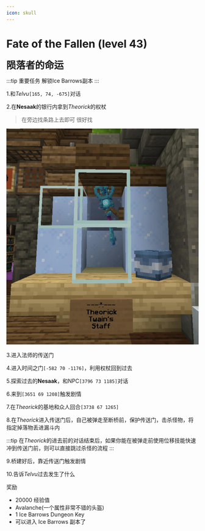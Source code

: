 ```yaml
---
icon: skull
---
```


# Fate of the Fallen (level 43)
<span style="font-size: 25px;">**陨落者的命运**</span>

:::tip 重要任务
解锁Ice Barrows副本
:::

1.和*Telvu*`[165, 74, -675]`对话

2.在**Nesaak**的银行内拿到*Theorick*的权杖
>在旁边找条路上去即可 很好找

![](../../.vuepress/public/assets/img/lvl43-1.jpg)

3.进入法师的传送门

4.进入时间之门`[-582 70 -1176]`，利用权杖回到过去

5.探索过去的**Nesaak**，和NPC`[3796 73 1185]`对话

6.来到`[3651 69 1208]`触发剧情

7.在*Theorick*的基地和众人回合`[3738 67 1265]`

8.在*Theorick*进入传送门后，自己被弹走至断桥前，保护传送门，击杀怪物，将指定掉落物丢进漏斗内

:::tip
在*Theorick*的进去前的对话结束后，如果你能在被弹走前使用位移技能快速冲到传送门前，则可以直接跳过杀怪的流程
:::

9.桥建好后，靠近传送门触发剧情

10.告诉*Telvu*过去发生了什么

奖励

+ 20000 经验值
+ Avalanche(一个属性非常不错的头盔)
+ 1 Ice Barrows Dungeon Key
+ 可以进入 Ice Barrows 副本了